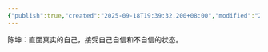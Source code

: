 ```yaml
---
{"publish":true,"created":"2025-09-18T19:39:32.200+08:00","modified":"2025-09-18T19:39:53.866+08:00","tags":["心理学"],"cssclasses":""}
---
```


陈坤：直面真实的自己，接受自己自信和不自信的状态。